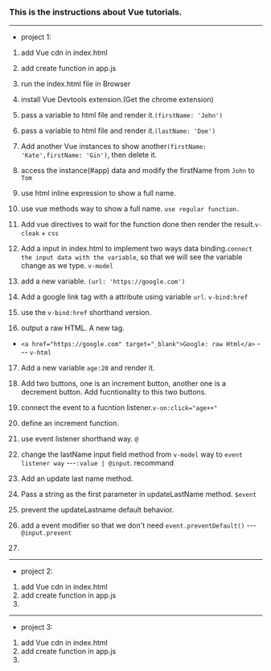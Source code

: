 ### This is the instructions about Vue tutorials.

---

- project 1:

1. add Vue cdn in index.html
2. add create function in app.js
3. run the index.html file in Browser
4. install Vue Devtools extension.(Get the chrome extension)

5. pass a variable to html file and render it.`(firstName: 'John')`
6. pass a variable to html file and render it.`(lastName: 'Doe')`

7. Add another Vue instances to show another`(firstName: 'Kate',firstName: 'Gin')`, then delete it.

8. access the instance(#app) data and modify the firstName from `John` to `Tom`

9. use html inline expression to show a full name.

10. use vue methods way to show a full name. `use regular function.`

11. Add vue directives to wait for the function done then render the result.`v-cloak` + `css`

12. Add a input in index.html to implement two ways data binding.`connect the input data with the variable`, so that we will see the variable change as we type. `v-model`

13. add a new variable. `(url: 'https://google.com')`

14. Add a google link <a> tag with a attribute using variable `url`. `v-bind:href`

15. use the `v-bind:href` shorthand version.

16. output a raw HTML. A new <a> tag.

- `<a href="https://google.com" target="_blank">Google: raw Html</a>` --- `v-html`

17. Add a new variable `age:20` and render it.

18. Add two buttons, one is an increment button, another one is a decrement button. Add fucntionality to this two buttons.

19. connect the event to a fucntion listener.`v-on:click="age++"`

20. define an increment function.

21. use event listener shorthand way. `@`

22. change the lastName input field method from `v-model` way to `event listener way` ---`:value | @input`. recommand

23. Add an update last name method.

24. Pass a string as the first parameter in updateLastName method. `$event`

25. prevent the updateLastname default behavior.

26. add a event modifier so that we don't need `event.preventDefault()` --- `@input.prevent`

27. 

---

- project 2:

1. add Vue cdn in index.html
2. add create function in app.js
3.

---

- project 3:

1. add Vue cdn in index.html
2. add create function in app.js
3.
